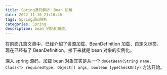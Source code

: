 ```yaml
---
title: Spring源码解析：Bean 加载
date: 2022-11-16 21:16:46
tags: Spring源码解析
categories: Spring
description: bean 初始化概述。
---
```


在前面几篇文章中，已经介绍了资源加载、BeanDefinition 加载、自定义标签，现在已经有了 BeanDefinition，接下来就是 bean 对象的实例化。

深入 spring 源码，加载 bean 对象其实是从一个 `doGetBean(String name, Class<T> requiredType, Object[] args, boolean typeCheckOnly)` 方法开始。

```java
```

